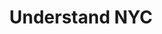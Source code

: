 ---
layout: archive
title: "Understand NYC"
tags:
  categories: web
ads: false
share: false
iframe: "http://www.understand.nyc"
client: Antoine Catala, Gabriel Kahan, Public Art Fund
image:
  id: 24775003938
blurb: "Interactive WebGL site using Three.js and photogrammetry scans."
---
